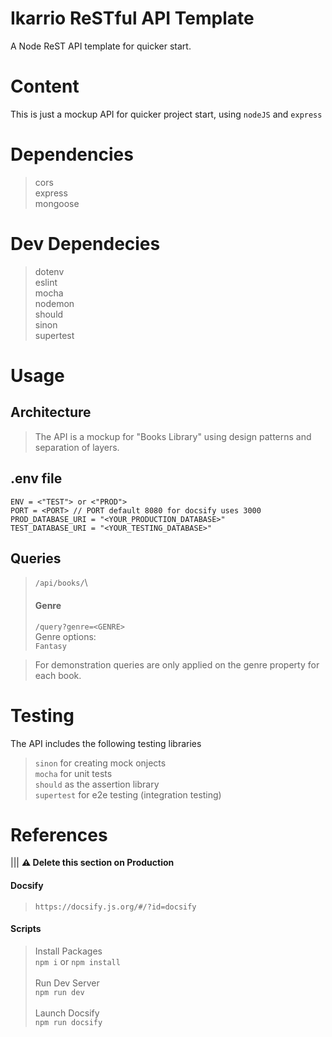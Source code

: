 # Ikarrio ReSTful API Template

A Node ReST API template for quicker start.

# Content

This is just a mockup API for quicker project start, using `nodeJS` and `express`

# Dependencies

> cors\
> express\
> mongoose

# Dev Dependecies

> dotenv\
> eslint\
> mocha\
> nodemon\
> should\
> sinon\
> supertest

# Usage

## Architecture

> The API is a mockup for "Books Library" using design patterns and separation of layers.

## .env file

`ENV = <"TEST"> or <"PROD">`\
`PORT = <PORT> // PORT default 8080 for docsify uses 3000`\
`PROD_DATABASE_URI = "<YOUR_PRODUCTION_DATABASE>"`\
`TEST_DATABASE_URI = "<YOUR_TESTING_DATABASE>"`

## Queries

> `/api/books/`\
>
> #### Genre
>
> `/query?genre=<GENRE>`\
> Genre options:\
> `Fantasy`

> For demonstration queries are only applied on the genre property for each book.

# Testing

The API includes the following testing libraries

> `sinon` for creating mock onjects\
> `mocha` for unit tests\
> `should` as the assertion library\
> `supertest` for e2e testing (integration testing)

# References

||| <strong>&#9888; Delete this section on Production</strong>

#### Docsify

> `https://docsify.js.org/#/?id=docsify`

#### Scripts

> Install Packages\
> `npm i` or `npm install`\
> <br/>
> Run Dev Server\
> `npm run dev` \
> <br/>
> Launch Docsify\
> `npm run docsify`
